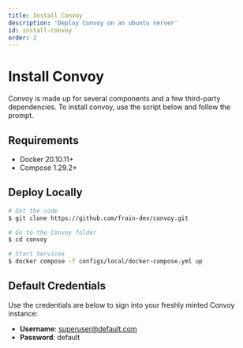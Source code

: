 ```yaml
---
title: Install Convoy
description: 'Deploy Convoy on an ubuntu server'
id: install-convoy
order: 2
---
```


# Install Convoy
Convoy is made up for several components and a few third-party dependencies. To install convoy, use the script below and follow the prompt.

## Requirements
- Docker 20.10.11+
- Compose 1.29.2+

## Deploy Locally
```bash {% file="Bash" %}
# Get the code
$ git clone https://github.com/frain-dev/convoy.git

# Go to the Convoy folder
$ cd convoy

# Start Services
$ docker compose -f configs/local/docker-compose.yml up
```

## Default Credentials
Use the credentials are below to sign into your freshly minted Convoy instance:
+ **Username**: superuser@default.com
+ **Password**: default
